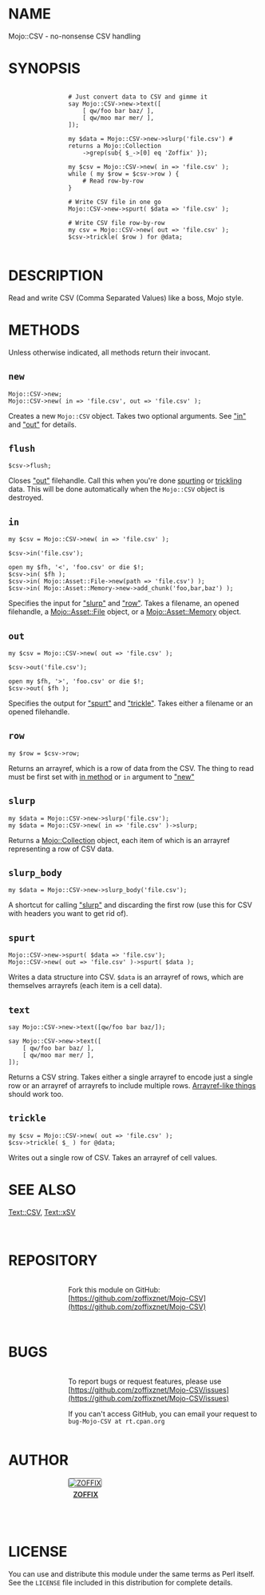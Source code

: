 # NAME

Mojo::CSV - no-nonsense CSV handling

# SYNOPSIS

<div>
    <div style="display: table; height: 91px; background: url(http://zoffix.com/CPAN/Dist-Zilla-Plugin-Pod-Spiffy/icons/section-code.png) no-repeat left; padding-left: 120px;" ><div style="display: table-cell; vertical-align: middle;">
</div>

    # Just convert data to CSV and gimme it
    say Mojo::CSV->new->text([
        [ qw/foo bar baz/ ],
        [ qw/moo mar mer/ ],
    ]);

    my $data = Mojo::CSV->new->slurp('file.csv') # returns a Mojo::Collection
        ->grep(sub{ $_->[0] eq 'Zoffix' });

    my $csv = Mojo::CSV->new( in => 'file.csv' );
    while ( my $row = $csv->row ) {
        # Read row-by-row
    }

    # Write CSV file in one go
    Mojo::CSV->new->spurt( $data => 'file.csv' );

    # Write CSV file row-by-row
    my csv = Mojo::CSV->new( out => 'file.csv' );
    $csv->trickle( $row ) for @data;

<div>
    </div></div>
</div>

# DESCRIPTION

Read and write CSV (Comma Separated Values) like a boss, Mojo style.

# METHODS

Unless otherwise indicated, all methods return their invocant.

## `new`

    Mojo::CSV->new;
    Mojo::CSV->new( in => 'file.csv', out => 'file.csv' );

Creates a new `Mojo::CSV` object. Takes two optional arguments. See
["in"](#in) and ["out"](#out) for details.

## `flush`

    $csv->flush;

Closes ["out"](#out) filehandle. Call this when you're done [spurting](#spurt) or
[trickling](#trickle) data. This will be done automatically when the
`Mojo::CSV` object is destroyed.

## `in`

    my $csv = Mojo::CSV->new( in => 'file.csv' );

    $csv->in('file.csv');

    open my $fh, '<', 'foo.csv' or die $!;
    $csv->in( $fh );
    $csv->in( Mojo::Asset::File->new(path => 'file.csv') );
    $csv->in( Mojo::Asset::Memory->new->add_chunk('foo,bar,baz') );

Specifies the input for ["slurp"](#slurp) and ["row"](#row). Takes a filename,
an opened filehandle, a [Mojo::Asset::File](https://metacpan.org/pod/Mojo::Asset::File) object, or
a [Mojo::Asset::Memory](https://metacpan.org/pod/Mojo::Asset::Memory) object.

## `out`

    my $csv = Mojo::CSV->new( out => 'file.csv' );

    $csv->out('file.csv');

    open my $fh, '>', 'foo.csv' or die $!;
    $csv->out( $fh );

Specifies the output for ["spurt"](#spurt) and ["trickle"](#trickle). Takes either
a filename or an opened filehandle.

## `row`

    my $row = $csv->row;

Returns an arrayref, which is a row of data from the CSV. The thing
to read must be first set with [in method](#in) or `in` argument to
["new"](#new)

## `slurp`

    my $data = Mojo::CSV->new->slurp('file.csv');
    my $data = Mojo::CSV->new( in => 'file.csv' )->slurp;

Returns a [Mojo::Collection](https://metacpan.org/pod/Mojo::Collection) object, each item of which is an arrayref
representing a row of CSV data.

## `slurp_body`

    my $data = Mojo::CSV->new->slurp_body('file.csv');

A shortcut for calling ["slurp"](#slurp) and discarding the first row
(use this for CSV with headers you want to get rid of).

## `spurt`

    Mojo::CSV->new->spurt( $data => 'file.csv');
    Mojo::CSV->new( out => 'file.csv' )->spurt( $data );

Writes a data structure into CSV. `$data` is an arrayref of rows, which
are themselves arrayrefs (each item is a cell data).

## `text`

    say Mojo::CSV->new->text([qw/foo bar baz/]);

    say Mojo::CSV->new->text([
        [ qw/foo bar baz/ ],
        [ qw/moo mar mer/ ],
    ]);

Returns a CSV string. Takes either a single arrayref to encode just a single
row or an arrayref of arrayrefs to include multiple rows.
[Arrayref-like things](https://metacpan.org/pod/Mojo::Collection) should work too.

## `trickle`

    my $csv = Mojo::CSV->new( out => 'file.csv' );
    $csv->trickle( $_ ) for @data;

Writes out a single row of CSV. Takes an arrayref of cell values.

# SEE ALSO

[Text::CSV](https://metacpan.org/pod/Text::CSV), [Text::xSV](https://metacpan.org/pod/Text::xSV)

<div>
    <div style="background: url(http://zoffix.com/CPAN/Dist-Zilla-Plugin-Pod-Spiffy/icons/hr.png);height: 18px;"></div>
</div>

# REPOSITORY

<div>
    <div style="display: table; height: 91px; background: url(http://zoffix.com/CPAN/Dist-Zilla-Plugin-Pod-Spiffy/icons/section-github.png) no-repeat left; padding-left: 120px;" ><div style="display: table-cell; vertical-align: middle;">
</div>

Fork this module on GitHub:
[https://github.com/zoffixznet/Mojo-CSV](https://github.com/zoffixznet/Mojo-CSV)

<div>
    </div></div>
</div>

# BUGS

<div>
    <div style="display: table; height: 91px; background: url(http://zoffix.com/CPAN/Dist-Zilla-Plugin-Pod-Spiffy/icons/section-bugs.png) no-repeat left; padding-left: 120px;" ><div style="display: table-cell; vertical-align: middle;">
</div>

To report bugs or request features, please use
[https://github.com/zoffixznet/Mojo-CSV/issues](https://github.com/zoffixznet/Mojo-CSV/issues)

If you can't access GitHub, you can email your request
to `bug-Mojo-CSV at rt.cpan.org`

<div>
    </div></div>
</div>

# AUTHOR

<div>
    <div style="display: table; height: 91px; background: url(http://zoffix.com/CPAN/Dist-Zilla-Plugin-Pod-Spiffy/icons/section-author.png) no-repeat left; padding-left: 120px;" ><div style="display: table-cell; vertical-align: middle;">
</div>

<div>
    <span style="display: inline-block; text-align: center;"> <a href="http://metacpan.org/author/ZOFFIX"> <img src="http://www.gravatar.com/avatar/328e658ab6b08dfb5c106266a4a5d065?d=http%3A%2F%2Fwww.gravatar.com%2Favatar%2F627d83ef9879f31bdabf448e666a32d5" alt="ZOFFIX" style="display: block; margin: 0 3px 5px 0!important; border: 1px solid #666; border-radius: 3px; "> <span style="color: #333; font-weight: bold;">ZOFFIX</span> </a> </span>
</div>

<div>
    </div></div>
</div>

# LICENSE

You can use and distribute this module under the same terms as Perl itself.
See the `LICENSE` file included in this distribution for complete
details.
